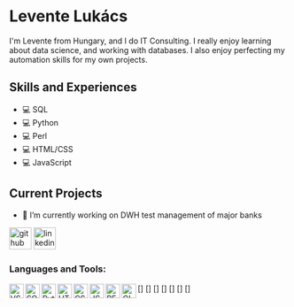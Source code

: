 # Levente Lukács
I'm Levente from Hungary, and I do IT Consulting. I really enjoy learning about data science, and working with databases. I also enjoy perfecting my automation skills for my own projects.

## Skills and Experiences
* 💻 SQL
* 💻 Python
* 💻 Perl
* 💻 HTML/CSS
* 💻 JavaScript

## Current Projects

- 🔭 I’m currently working on DWH test management of major banks 



[<img src="https://cdn.jsdelivr.net/npm/simple-icons@3.0.1/icons/github.svg" alt='github' width='40px'/>](https://github.com/llevi95)
[<img src='https://cdn.jsdelivr.net/npm/simple-icons@3.0.1/icons/linkedin.svg' alt='linkedin' width='40px'/>](https://www.linkedin.com/in/leventelukács/)  

### Languages and Tools:

[<img align="left" alt="VSC" width="26px" src="https://cdn.jsdelivr.net/npm/simple-icons@6.19.0/icons/visualstudiocode.svg" />](https://code.visualstudio.com/)
[<img align="left" alt="SQL" width="26px" src="https://cdn.jsdelivr.net/npm/simple-icons@6.19.0/icons/postgresql.svg" />]
[<img align="left" alt="Python" width="26px" src="https://cdn.jsdelivr.net/npm/simple-icons@6.19.0/icons/python.svg" />]
[<img align="left" alt="HTML" width="26px" src="https://cdn.jsdelivr.net/npm/simple-icons@6.19.0/icons/html5.svg" />]
[<img align="left" alt="CSS" width="26px" src="https://cdn.jsdelivr.net/npm/simple-icons@6.19.0/icons/css3.svg" />]
[<img align="left" alt="JS" width="26px" src="https://cdn.jsdelivr.net/npm/simple-icons@6.19.0/icons/javascript.svg" />]
[<img align="left" alt="PERL" width="26px" src="https://cdn.jsdelivr.net/npm/simple-icons@6.19.0/icons/perl.svg" />]
[<img align="left" alt="GIT" width="26px" src="https://cdn.jsdelivr.net/npm/simple-icons@6.19.0/icons/git.svg" />]